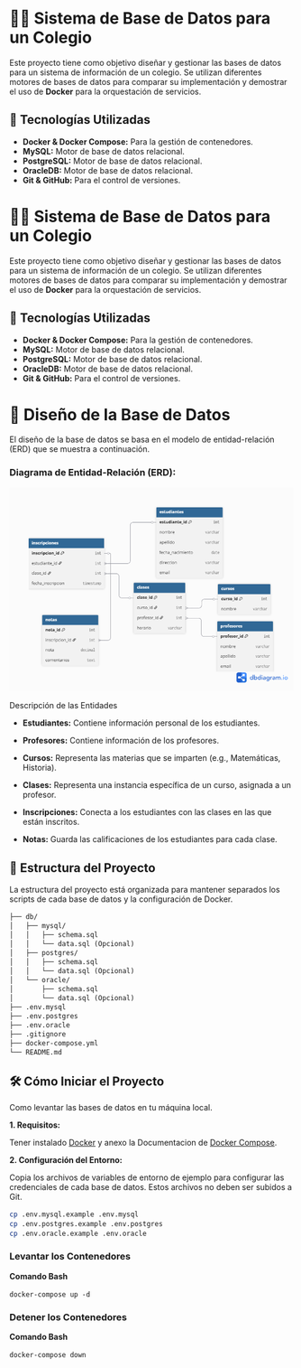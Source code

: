 # 👨‍💻 Sistema de Base de Datos para un Colegio

Este proyecto tiene como objetivo diseñar y gestionar las bases de datos para un sistema de información de un colegio. Se utilizan diferentes motores de bases de datos para comparar su implementación y demostrar el uso de **Docker** para la orquestación de servicios.

## 🚀 Tecnologías Utilizadas

* **Docker & Docker Compose:** Para la gestión de contenedores.
* **MySQL:** Motor de base de datos relacional.
* **PostgreSQL:** Motor de base de datos relacional.
* **OracleDB:** Motor de base de datos relacional.
* **Git & GitHub:** Para el control de versiones.


# 👨‍💻 Sistema de Base de Datos para un Colegio

Este proyecto tiene como objetivo diseñar y gestionar las bases de datos para un sistema de información de un colegio. Se utilizan diferentes motores de bases de datos para comparar su implementación y demostrar el uso de **Docker** para la orquestación de servicios.

## 🚀 Tecnologías Utilizadas

* **Docker & Docker Compose:** Para la gestión de contenedores.
* **MySQL:** Motor de base de datos relacional.
* **PostgreSQL:** Motor de base de datos relacional.
* **OracleDB:** Motor de base de datos relacional.
* **Git & GitHub:** Para el control de versiones.

# 🧠 Diseño de la Base de Datos

El diseño de la base de datos se basa en el modelo de entidad-relación (ERD) que se muestra a continuación.

### Diagrama de Entidad-Relación (ERD):

![diagrama](/assets/diagrama.png)

Descripción de las Entidades
* **Estudiantes:** Contiene información personal de los estudiantes.

* **Profesores:** Contiene información de los profesores.

* **Cursos:** Representa las materias que se imparten (e.g., Matemáticas, Historia).

* **Clases:** Representa una instancia específica de un curso, asignada a un profesor.

* **Inscripciones:** Conecta a los estudiantes con las clases en las que están inscritos.

* **Notas:** Guarda las calificaciones de los estudiantes para cada clase.



## 📁 Estructura del Proyecto

La estructura del proyecto está organizada para mantener separados los scripts de cada base de datos y la configuración de Docker.

```
├── db/
│   ├── mysql/
│   │   ├── schema.sql
│   │   └── data.sql (Opcional)
│   ├── postgres/
│   │   ├── schema.sql
│   │   └── data.sql (Opcional)
│   └── oracle/
│       ├── schema.sql
│       └── data.sql (Opcional)
├── .env.mysql
├── .env.postgres
├── .env.oracle
├── .gitignore
├── docker-compose.yml
└── README.md
```

## 🛠️ Cómo Iniciar el Proyecto

Como levantar las bases de datos en tu máquina local.

**1. Requisitos:**

Tener instalado [Docker](https://www.docker.com/) y anexo la Documentacion de [Docker Compose](https://docs.docker.com/compose/).

**2. Configuración del Entorno:**

Copia los archivos de variables de entorno de ejemplo para configurar las credenciales de cada base de datos. Estos archivos no deben ser subidos a Git.

```bash
cp .env.mysql.example .env.mysql
cp .env.postgres.example .env.postgres
cp .env.oracle.example .env.oracle
```

### Levantar los Contenedores
**Comando Bash**

``` docker-compose up -d ```

### Detener los Contenedores
**Comando Bash**

``` docker-compose down ```


